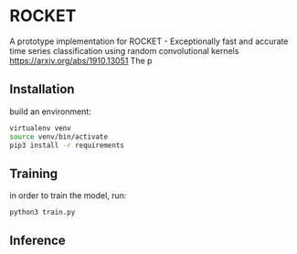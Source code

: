 # ROCKET
A prototype implementation for ROCKET -  Exceptionally fast and accurate time series classification using random convolutional kernels https://arxiv.org/abs/1910.13051
The p

## Installation
build an environment:
```bash
virtualenv venv
source venv/bin/activate
pip3 install -r requirements
```

## Training
in order to train the model, run:
```bash
python3 train.py
```
## Inference